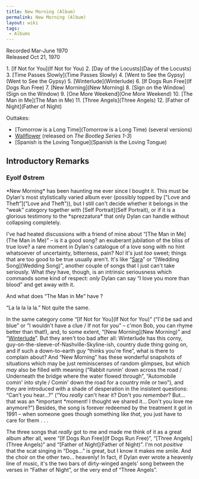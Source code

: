 ```yaml
---
title: New Morning (Album)
permalink: New Morning (Album)
layout: wiki
tags:
 - Albums
---
```


Recorded Mar-June 1970  
Released Oct 21, 1970

<div id="songs">
1.  [If Not for You](If Not for You)
2.  [Day of the Locusts](Day of the Locusts)
3.  [Time Passes Slowly](Time Passes Slowly)
4.  [Went to See the Gypsy](Went to See the Gypsy)
5.  [Winterlude](Winterlude)
6.  [If Dogs Run Free](If Dogs Run Free)
7.  [New Morning](New Morning)
8.  [Sign on the Window](Sign on the Window)
9.  [One More Weekend](One More Weekend)
10. [The Man in Me](The Man in Me)
11. [Three Angels](Three Angels)
12. [Father of Night](Father of Night)

Outtakes:

-   [Tomorrow is a Long Time](Tomorrow is a Long Time)
    (several versions)
-   [Wallflower](Wallflower) (released on *The Bootleg
    Series 1-3*)
-   [Spanish is the Loving
    Tongue](Spanish is the Loving Tongue)

</div>
<div id="intro">
<h2>
Introductory Remarks

</h2>
<h3>
Eyolf Østrem

</h3>
*New Morning* has been haunting me ever since I bought it. This
must be Dylan's most stylistically varied album ever (possibly topped by
[”Love and Theft”](”Love and Theft”)), but I still can't
decide whether it belongs in the “weak” category together with [Self
Portrait](Self Portrait), or if it is a glorious testimony to
the *sprezzatura* that only Dylan can handle without collapsing
completely.

I've had heated discussions with a friend of mine about “[The Man in
Me](The Man in Me)” – is it a good song? an exuberant
jubilation of the bliss of true love? a rare moment in Dylan's catalogue
of a love song with no hint whatsoever of uncertainty, bitterness, pain?
No! it's just *too* sweet; things that are too good to be true
usually aren't. It's like “[Sara](Sara)” or “[Wedding
Song](Wedding Song)”, another couple of songs that I just
can't take seriously. What *they* have, though, is an intrinsic
seriousness which commands some kind of respect: *only* Dylan can
say “I love you more than blood” and get away with it.

And what does “The Man in Me” have ?

“La la la la la.” Not quite the same.

In the same category come “[If Not for You](If Not for You)”
(“I'd be sad and blue” or “I wouldn't have a clue / If not for you” –
c'mon Bob, you can rhyme better than that!), and, to some extent, “[New
Morning](New Morning)” and
“[Winterlude](Winterlude)”. But they aren't too bad after
all: Winterlude has this corny,
guy-on-the-sleeve-of-Nashville-Skyline-ish, country dude thing going on,
and if such a down-to-earth guy “thinks you're fine”, what is there to
complain about? And “New Morning” has these wonderful snapshots of
situations which may be just reminiscenses of random glimpses, but which
*may* also be filled with meaning (“Rabbit runnin' down across
the road / Underneath the bridge where the water flowed through”,
“Automobile comin' into style / Comin' down the road for a country mile
or two”), and they are introduced with a shade of desperation in the
insistent questions: “Can't you hear…?” (“You *really* can't hear
it? Don't you *remember*? But… that was an *important
*moment! I thought we shared it… Don't you love me anymore?”)
Besides, the song is forever redeemed by the treatment it got in 1991 –
when someone goes though something like *that*, you just have to
care for them . . .

The three songs that *really* got to me and made me think of it
as a great album after all, were “[If Dogs Run
Free](If Dogs Run Free)”, “[Three
Angels](Three Angels)” and “[Father of
Night](Father of Night)”. I'm not *positive* that the
scat singing in “Dogs…” is great, but I know it makes me smile. And the
choir on the other two… heavenly! In fact, if Dylan ever wrote a
heavenly line of music, it's the two bars of dirty-winged angels' song
between the verses in “Father of Night”, or the very end of “Three
Angels”.

</div>

